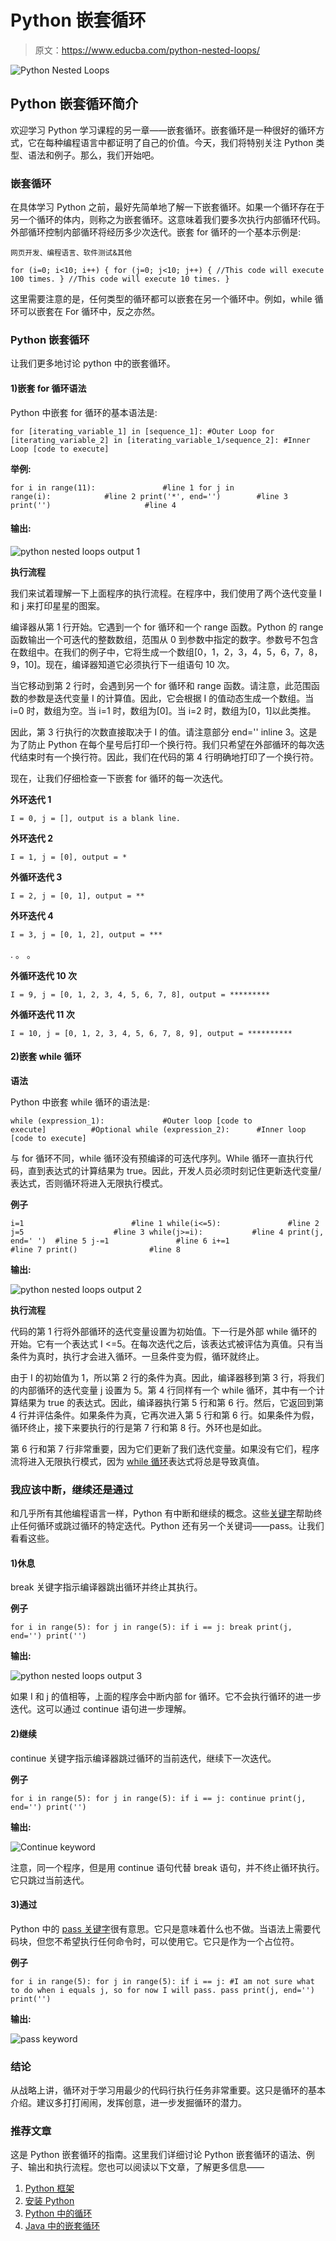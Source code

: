 # Python 嵌套循环

> 原文：<https://www.educba.com/python-nested-loops/>

![Python Nested Loops](img/50f7f648058cb8a393841230c00156bd.png)



## Python 嵌套循环简介

欢迎学习 Python 学习课程的另一章——嵌套循环。嵌套循环是一种很好的循环方式，它在每种编程语言中都证明了自己的价值。今天，我们将特别关注 Python 类型、语法和例子。那么，我们开始吧。

### 嵌套循环

在具体学习 Python 之前，最好先简单地了解一下嵌套循环。如果一个循环存在于另一个循环的体内，则称之为嵌套循环。这意味着我们要多次执行内部循环代码。外部循环控制内部循环将经历多少次迭代。嵌套 for 循环的一个基本示例是:

<small>网页开发、编程语言、软件测试&其他</small>

`for (i=0; i<10; i++)
{
for (j=0; j<10; j++)
{
//This code will execute 100 times.
}
//This code will execute 10 times.
}`

这里需要注意的是，任何类型的循环都可以嵌套在另一个循环中。例如，while 循环可以嵌套在 For 循环中，反之亦然。

### Python 嵌套循环

让我们更多地讨论 python 中的嵌套循环。

#### 1)嵌套 for 循环语法

Python 中嵌套 for 循环的基本语法是:

`for [iterating_variable_1] in [sequence_1]: #Outer Loop
for [iterating_variable_2] in [iterating_variable_1/sequence_2]: #Inner Loop
[code to execute]`

**举例:**

`for i in range(11):               #line 1
for j in range(i):            #line 2
print('*', end='')        #line 3
print('')                     #line 4`

#### 输出:

![python nested loops output 1](img/b46d8ad86c264a80b15d3e228241ae15.png)



**执行流程**

我们来试着理解一下上面程序的执行流程。在程序中，我们使用了两个迭代变量 I 和 j 来打印星星的图案。

编译器从第 1 行开始。它遇到一个 for 循环和一个 range 函数。Python 的 range 函数输出一个可迭代的整数数组，范围从 0 到参数中指定的数字。参数号不包含在数组中。在我们的例子中，它将生成一个数组[0，1，2，3，4，5，6，7，8，9，10]。现在，编译器知道它必须执行下一组语句 10 次。

当它移动到第 2 行时，会遇到另一个 for 循环和 range 函数。请注意，此范围函数的参数是迭代变量 I 的计算值。因此，它会根据 I 的值动态生成一个数组。当 i=0 时，数组为空。当 i=1 时，数组为[0]。当 i=2 时，数组为[0，1]以此类推。

因此，第 3 行执行的次数直接取决于 I 的值。请注意部分 end='' inline 3。这是为了防止 Python 在每个星号后打印一个换行符。我们只希望在外部循环的每次迭代结束时有一个换行符。因此，我们在代码的第 4 行明确地打印了一个换行符。

现在，让我们仔细检查一下嵌套 for 循环的每一次迭代。

**外环迭代 1**

`I = 0, j = [], output is a blank line.`

**外环迭代 2**

`I = 1, j = [0], output = *`

**外循环迭代 3**

`I = 2, j = [0, 1], output = **`

**外环迭代 4**

`I = 3, j = [0, 1, 2], output = ***`

.
。
。

**外循环迭代 10 次**

`I = 9, j = [0, 1, 2, 3, 4, 5, 6, 7, 8], output = *********`

**外循环迭代 11 次**

`I = 10, j = [0, 1, 2, 3, 4, 5, 6, 7, 8, 9], output = **********`

#### 2)嵌套 while 循环

**语法**

Python 中嵌套 while 循环的语法是:

`while (expression_1):             #Outer loop
[code to execute]          #Optional
while (expression_2):      #Inner loop
[code to execute]`

与 for 循环不同，while 循环没有预编译的可迭代序列。While 循环一直执行代码，直到表达式的计算结果为 true。因此，开发人员必须时刻记住更新迭代变量/表达式，否则循环将进入无限执行模式。

**例子**

`i=1                        #line 1
while(i<=5):               #line 2
j=5                    #line 3
while(j>=i):           #line 4
print(j, end=' ')  #line 5
j-=1               #line 6
i+=1                   #line 7
print()                #line 8`

**输出:**

![python nested loops output 2](img/f7b81bb77f5ab43cc9e3b31083c4e5dc.png)



**执行流程**

代码的第 1 行将外部循环的迭代变量设置为初始值。下一行是外部 while 循环的开始。它有一个表达式 I <=5。在每次迭代之后，该表达式被评估为真值。只有当条件为真时，执行才会进入循环。一旦条件变为假，循环就终止。

由于 I 的初始值为 1，所以第 2 行的条件为真。因此，编译器移到第 3 行，将我们的内部循环的迭代变量 j 设置为 5。第 4 行同样有一个 while 循环，其中有一个计算结果为 true 的表达式。因此，编译器执行第 5 行和第 6 行。然后，它返回到第 4 行并评估条件。如果条件为真，它再次进入第 5 行和第 6 行。如果条件为假，循环终止，接下来要执行的行是第 7 行和第 8 行。外环也是如此。

第 6 行和第 7 行非常重要，因为它们更新了我们迭代变量。如果没有它们，程序流将进入无限执行模式，因为 [while 循环](https://www.educba.com/while-loop-in-python/)表达式将总是导致真值。

### 我应该中断，继续还是通过

和几乎所有其他编程语言一样，Python 有中断和继续的概念。这些[关键字](https://www.educba.com/python-keywords/)帮助终止任何循环或跳过循环的特定迭代。Python 还有另一个关键词——pass。让我们看看这些。

#### 1)休息

break 关键字指示编译器跳出循环并终止其执行。

**例子**

`for i in range(5):
for j in range(5):
if i == j:
break
print(j, end='')
print('')`

**输出:**

![python nested loops output 3](img/2248cde06773315a3acd7729112616a4.png)



如果 I 和 j 的值相等，上面的程序会中断内部 for 循环。它不会执行循环的进一步迭代。这可以通过 continue 语句进一步理解。

#### 2)继续

continue 关键字指示编译器跳过循环的当前迭代，继续下一次迭代。

**例子**

`for i in range(5):
for j in range(5):
if i == j:
continue
print(j, end='')
print('')`

**输出:**

![Continue keyword](img/88ec4808a5757a2fcc72a45836f62755.png)



注意，同一个程序，但是用 continue 语句代替 break 语句，并不终止循环执行。它只跳过当前迭代。

#### 3)通过

Python 中的 [pass 关键字](https://www.educba.com/pass-keyword-in-python/)很有意思。它只是意味着什么也不做。当语法上需要代码块，但您不希望执行任何命令时，可以使用它。它只是作为一个占位符。

**例子**

`for i in range(5):
for j in range(5):
if i == j:
#I am not sure what to do when i equals j, so for now I will pass.
pass
print(j, end='')
print('')`

**输出:**

![pass keyword](img/57d462ef3d9f26cd1213d2927e2c2830.png)



### 结论

从战略上讲，循环对于学习用最少的代码行执行任务非常重要。这只是循环的基本介绍。建议多打打闹闹，发挥创意，进一步发掘循环的潜力。

### 推荐文章

这是 Python 嵌套循环的指南。这里我们详细讨论 Python 嵌套循环的语法、例子、输出和执行流程。您也可以阅读以下文章，了解更多信息——

1.  [Python 框架](https://www.educba.com/python-frameworks/)
2.  [安装 Python](https://www.educba.com/install-python/)
3.  [Python 中的循环](https://www.educba.com/loops-in-python/)
4.  [Java 中的嵌套循环](https://www.educba.com/nested-loop-in-java/)





